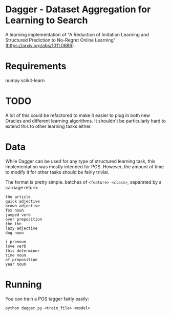 Dagger - Dataset Aggregation for Learning to Search
===

A learning implementation of "A Reduction of Imitation Learning and Structured Prediction to No-Regret Online Learning" (https://arxiv.org/abs/1011.0686).

Requirements
===

numpy
scikit-learn

TODO
===

A lot of this could be refactored to make it easier to plug in both new Oracles and different learning algorithms.  It shouldn't be particularly hard to extend this to other learning tasks either.

Data
===

While Dagger can be used for any type of structured learning task, this implementation was mostly intended for POS.  However, the amount of time to modify it for other tasks should be fairly trivial.

The format is pretty simple. batches of `<feature> <class>`, separated by a carriage return:

    the article
    quick adjective
    brown adjective
    fox noun
    jumped verb
    over preposition
    the the
    lazy adjective
    dog noun

    i pronoun
    love verb
    this determiner
    time noun
    of preposition
    year noun

Running
===

You can train a POS tagger fairly easily:

    python dagger.py <train_file> <model>


